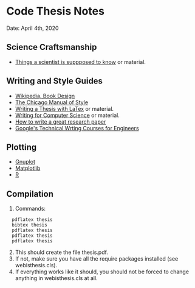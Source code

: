 Code Thesis Notes
=================

Date: April 4th, 2020


Science Craftsmanship
----------------------
  - [Things a scientist is suppposed to know](https://github.com/philippbayer/Things-a-scientist-is-suppposed-to-know) or material.


Writing and Style Guides
------------------------
  - [Wikipedia, Book Design](http://en.wikipedia.org/wiki/Book_design)
  - [The Chicago Manual of Style](http://www.chicagomanualofstyle.org)
  - [Writing a Thesis with LaTex](http://www.tug.org/pracjourn/2008-1/mori/) or material.
  - [Writing for Computer Science](https://archive.org/details/springer_10.1007-978-0-85729-422-7/mode/2up) or material.
  - [How to write a great research paper](https://www.microsoft.com/en-us/research/academic-program/write-great-research-paper/)
  - [Google's Technical Wrting Courses for Engineers](https://developers.google.com/tech-writing)
  

Plotting
--------
  - [Gnuplot](http://gnuplot.info/)
  - [Matplotlib](http://matplotlib.sourceforge.net/)
  - [R](http://www.r-project.org/)


Compilation
-----------
  1. Commands:
  ```
    pdflatex thesis
    bibtex thesis
    pdflatex thesis
    pdflatex thesis
    pdflatex thesis
  ```
  2. This should create the file thesis.pdf.
  3. If not, make sure you have all the require packages installed (see webisthesis.cls).
  4. If everything works like it should, you should not be forced to change anything in webisthesis.cls at all.
